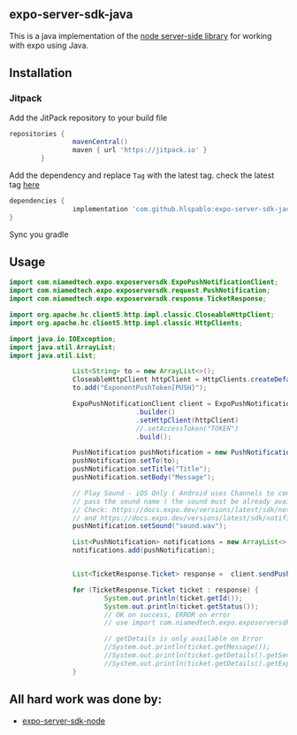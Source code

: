 ## expo-server-sdk-java
This is a java implementation of the [node server-side library](https://github.com/expo/expo-server-sdk-node) for working with expo using Java.

## Installation

### Jitpack
Add the JitPack repository to your build file
```groovy
repositories {
				mavenCentral()
				maven { url 'https://jitpack.io' }
		}
```
Add the dependency and replace `Tag` with the latest tag.
check the latest tag [here](https://jitpack.io/private#hlspablo/expo-server-sdk-java)
```groovy
dependencies {
				implementation 'com.github.hlspablo:expo-server-sdk-java:Tag'
}
```
Sync you gradle

## Usage
```java
import com.niamedtech.expo.exposerversdk.ExpoPushNotificationClient;
import com.niamedtech.expo.exposerversdk.request.PushNotification;
import com.niamedtech.expo.exposerversdk.response.TicketResponse;

import org.apache.hc.client5.http.impl.classic.CloseableHttpClient;
import org.apache.hc.client5.http.impl.classic.HttpClients;

import java.io.IOException;
import java.util.ArrayList;
import java.util.List;

				List<String> to = new ArrayList<>();
				CloseableHttpClient httpClient = HttpClients.createDefault();
				to.add("ExponentPushToken[PUSH]");

				ExpoPushNotificationClient client = ExpoPushNotificationClient
								.builder()
								.setHttpClient(httpClient)
								//.setAccessToken("TOKEN")
								.build();

				PushNotification pushNotification = new PushNotification();
				pushNotification.setTo(to);
				pushNotification.setTitle("Title");
				pushNotification.setBody("Message");

				// Play Sound - iOS Only ( Android uses Channels to configure Sounds )
				// pass the sound name ( the sound must be already available on the project )
				// Check: https://docs.expo.dev/versions/latest/sdk/notifications/#configurable-properties
				// and https://docs.expo.dev/versions/latest/sdk/notifications/#set-custom-notification-sounds
				pushNotification.setSound("sound.wav");

				List<PushNotification> notifications = new ArrayList<>();
				notifications.add(pushNotification);


				List<TicketResponse.Ticket> response =  client.sendPushNotifications(notifications);

				for (TicketResponse.Ticket ticket : response) {
						System.out.println(ticket.getId());
						System.out.println(ticket.getStatus());
						// OK on success, ERROR on error
						// use import com.niamedtech.expo.exposerversdk.response.Status;

						// getDetails is only available on Error
						//System.out.println(ticket.getMessage());
						//System.out.println(ticket.getDetails().getSentAt());
						//System.out.println(ticket.getDetails().getExpoPushToken());
				}
```

## All hard work was done by:
- [expo-server-sdk-node](https://github.com/nia-medtech/expo-server-sdk-java)
